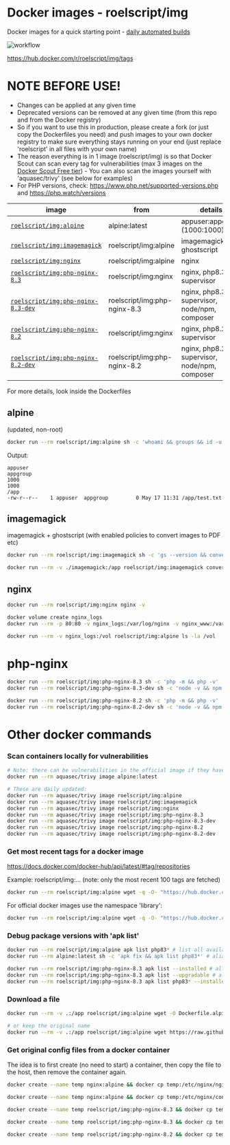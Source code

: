 # Docker images - roelscript/img

Docker images for a quick starting point - [daily automated builds](https://github.com/rboonzaijer/docker-images/blob/main/.github/workflows/auto-build-and-push.yml)

![workflow](https://github.com/rboonzaijer/docker-images/actions/workflows/auto-build-and-push.yml/badge.svg)

https://hub.docker.com/r/roelscript/img/tags

# NOTE BEFORE USE!
- Changes can be applied at any given time
- Deprecated versions can be removed at any given time (from this repo and from the Docker registry)
- So if you want to use this in production, please create a fork (or just copy the Dockerfiles you need) and push images to your own docker registry to make sure everything stays running on your end (just replace 'roelscript' in all files with your own name)
- The reason everything is in 1 image (roelscript/img) is so that Docker Scout can scan every tag for vulnerabilities (max 3 images on the [Docker Scout Free tier](https://www.docker.com/products/docker-scout/)) - You can also scan the images yourself with 'aquasec/trivy' (see below for examples)
- For PHP versions, check: https://www.php.net/supported-versions.php and https://php.watch/versions

| image | from | details |
|-|-|-|
[`roelscript/img:alpine`](alpine/Dockerfile) | alpine:latest | appuser:appgroup (1000:1000) |
[`roelscript/img:imagemagick`](imagemagick/Dockerfile) | roelscript/img:alpine | imagemagick, ghostscript |
[`roelscript/img:nginx`](nginx/Dockerfile) | roelscript/img:alpine | nginx |
[`roelscript/img:php-nginx-8.3`](php-nginx/8.3/Dockerfile) | roelscript/img:nginx | nginx, php8.3, supervisor |
[`roelscript/img:php-nginx-8.3-dev`](php-nginx/8.3-dev/Dockerfile) | roelscript/img:php-nginx-8.3 | nginx, php8.3, supervisor, node/npm, composer |
[`roelscript/img:php-nginx-8.2`](php-nginx/8.2/Dockerfile) | roelscript/img:nginx | nginx, php8.2, supervisor |
[`roelscript/img:php-nginx-8.2-dev`](php-nginx/8.2-dev/Dockerfile) | roelscript/img:php-nginx-8.2 | nginx, php8.2, supervisor, node/npm, composer |

For more details, look inside the Dockerfiles

## alpine

(updated, non-root)

```bash
docker run --rm roelscript/img:alpine sh -c 'whoami && groups && id -u && id -g && pwd && touch test.txt && ls -la /app/test.txt'
```

Output:

```
appuser
appgroup
1000
1000
/app
-rw-r--r--    1 appuser  appgroup         0 May 17 11:31 /app/test.txt
```

## imagemagick

imagemagick + ghostscript (with enabled policies to convert images to PDF etc)

```bash
docker run --rm roelscript/img:imagemagick sh -c 'gs --version && convert -version'
```

```bash
docker run --rm -v ./imagemagick:/app roelscript/img:imagemagick convert logo.png target-logo.webp
```

## nginx

```bash
docker run --rm roelscript/img:nginx nginx -v
```

```bash
docker volume create nginx_logs
docker run --rm -p 80:80 -v nginx_logs:/var/log/nginx -v nginx_www:/var/www/html roelscript/img:nginx

docker run --rm -v nginx_logs:/vol roelscript/img:alpine ls -la /vol
```

# php-nginx

```bash
docker run --rm roelscript/img:php-nginx-8.3 sh -c 'php -m && php -v'
docker run --rm roelscript/img:php-nginx-8.3-dev sh -c 'node -v && npm -v && composer diagnose'

docker run --rm roelscript/img:php-nginx-8.2 sh -c 'php -m && php -v'
docker run --rm roelscript/img:php-nginx-8.2-dev sh -c 'node -v && npm -v && composer diagnose'
```

# Other docker commands

### Scan containers locally for vulnerabilities

```bash
# Note: there can be vulnerabilities in the official image if they havent been updated recently, so make sure you update/upgrade the alpine image (with a custom Dockerfile) if you use it:
docker run --rm aquasec/trivy image alpine:latest

# These are daily updated:
docker run --rm aquasec/trivy image roelscript/img:alpine
docker run --rm aquasec/trivy image roelscript/img:imagemagick
docker run --rm aquasec/trivy image roelscript/img:nginx
docker run --rm aquasec/trivy image roelscript/img:php-nginx-8.3
docker run --rm aquasec/trivy image roelscript/img:php-nginx-8.3-dev
docker run --rm aquasec/trivy image roelscript/img:php-nginx-8.2
docker run --rm aquasec/trivy image roelscript/img:php-nginx-8.2-dev
```

### Get most recent tags for a docker image

https://docs.docker.com/docker-hub/api/latest/#tag/repositories

Example: roelscript/img:... (note: only the most recent 100 tags are fetched)

```bash
docker run --rm roelscript/img:alpine wget -q -O- "https://hub.docker.com/v2/namespaces/roelscript/repositories/img/tags?page_size=100&page=1" | grep -o '"name": *"[^"]*' | grep -o '[^"]*$'
```

For official docker images use the namespace 'library':

```bash
docker run --rm roelscript/img:alpine wget -q -O- "https://hub.docker.com/v2/namespaces/library/repositories/alpine/tags?page_size=100&page=1" | grep -o '"name": *"[^"]*' | grep -o '[^"]*$'
```

### Debug package versions with 'apk list'

```bash
docker run --rm roelscript/img:alpine apk list php83* # list all available php83* packages
docker run --rm alpine:latest sh -c 'apk fix && apk list php83*' # alias

docker run --rm roelscript/img:php-nginx-8.3 apk list --installed # all installed packages
docker run --rm roelscript/img:php-nginx-8.3 apk list --upgradable # all upgradable packages
docker run --rm roelscript/img:php-nginx-8.3 apk list php83* --installed # installed php83* versions
```

### Download a file

```bash
docker run --rm -v .:/app roelscript/img:alpine wget -O Dockerfile.alpine https://raw.githubusercontent.com/rboonzaijer/docker-images/main/alpine/Dockerfile

# or keep the original name
docker run --rm -v .:/app roelscript/img:alpine wget https://raw.githubusercontent.com/rboonzaijer/docker-images/main/alpine/Dockerfile
```

### Get original config files from a docker container

The idea is to first create (no need to start) a container, then copy the file to the host, then remove the container again.

```bash
docker create --name temp nginx:alpine && docker cp temp:/etc/nginx/nginx.conf ./original~nginx.conf ; docker rm -f temp

docker create --name temp nginx:alpine && docker cp temp:/etc/nginx/conf.d/default.conf ./original~nginx~conf.d~default.conf ; docker rm -f temp

docker create --name temp roelscript/img:php-nginx-8.3 && docker cp temp:/etc/supervisord.conf ./original~supervisord.conf ; docker rm -f temp

docker create --name temp roelscript/img:php-nginx-8.3 && docker cp temp:/etc/php83/php.ini ./original~php83~php.ini ; docker rm -f temp

docker create --name temp roelscript/img:php-nginx-8.2 && docker cp temp:/etc/php82/php.ini ./original~php82~php.ini ; docker rm -f temp
```
